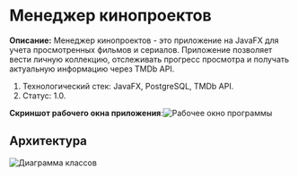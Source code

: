 # Менеджер кинопроектов
**Описание:** Менеджер кинопроектов - это  приложение на JavaFX для учета просмотренных фильмов и сериалов. 
Приложение позволяет вести личную коллекцию, отслеживать прогресс просмотра и получать актуальную информацию через TMDb API.
1. Технологический стек: JavaFX, PostgreSQL, TMDb API.
2. Статус: 1.0.
   
**Скриншот рабочего окна приложения**:![Рабочее окно программы]()
## Архитектура
![Диаграмма классов]()